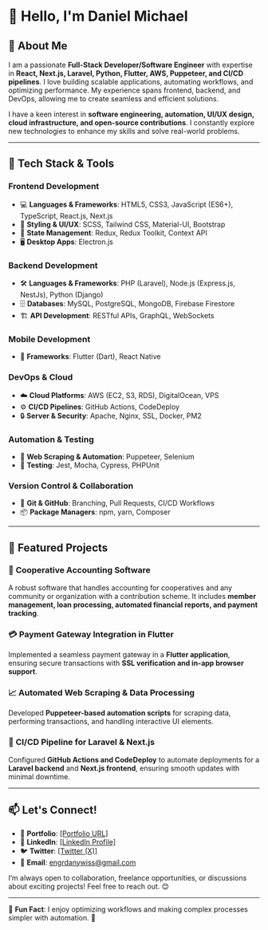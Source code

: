 # 👋 Hello, I'm Daniel Michael

## 🚀 About Me
I am a passionate **Full-Stack Developer/Software Engineer** with expertise in **React, Next.js, Laravel, Python, Flutter, AWS, Puppeteer, and CI/CD pipelines**. I love building scalable applications, automating workflows, and optimizing performance. My experience spans frontend, backend, and DevOps, allowing me to create seamless and efficient solutions.

I have a keen interest in **software engineering, automation, UI/UX design, cloud infrastructure, and open-source contributions**. I constantly explore new technologies to enhance my skills and solve real-world problems.

---

## 🔧 Tech Stack & Tools

### **Frontend Development**
- 💻 **Languages & Frameworks**: HTML5, CSS3, JavaScript (ES6+), TypeScript, React.js, Next.js
- 🎨 **Styling & UI/UX**: SCSS, Tailwind CSS, Material-UI, Bootstrap
- 🔄 **State Management**: Redux, Redux Toolkit, Context API
- 🖥️ **Desktop Apps**: Electron.js

### **Backend Development**
- 🛠 **Languages & Frameworks**: PHP (Laravel), Node.js (Express.js, NestJs), Python (Django)
- 🗄 **Databases**: MySQL, PostgreSQL, MongoDB, Firebase Firestore
- 🏗 **API Development**: RESTful APIs, GraphQL, WebSockets

### **Mobile Development**
- 📱 **Frameworks**: Flutter (Dart), React Native

### **DevOps & Cloud**
- ☁️ **Cloud Platforms**: AWS (EC2, S3, RDS), DigitalOcean, VPS
- ⚙️ **CI/CD Pipelines**: GitHub Actions, CodeDeploy
- 🔒 **Server & Security**: Apache, Nginx, SSL, Docker, PM2

### **Automation & Testing**
- 🤖 **Web Scraping & Automation**: Puppeteer, Selenium
- 🧪 **Testing**: Jest, Mocha, Cypress, PHPUnit

### **Version Control & Collaboration**
- 📝 **Git & GitHub**: Branching, Pull Requests, CI/CD Workflows
- 📦 **Package Managers**: npm, yarn, Composer

---

## 📌 Featured Projects

### 🏦 **Cooperative Accounting Software**
A robust software that handles accounting for cooperatives and any community or organization with a contribution scheme. It includes **member management, loan processing, automated financial reports, and payment tracking**.

### 💳 **Payment Gateway Integration in Flutter**
Implemented a seamless payment gateway in a **Flutter application**, ensuring secure transactions with **SSL verification and in-app browser support**.

### 📈 **Automated Web Scraping & Data Processing**
Developed **Puppeteer-based automation scripts** for scraping data, performing transactions, and handling interactive UI elements.

### 🚀 **CI/CD Pipeline for Laravel & Next.js**
Configured **GitHub Actions and CodeDeploy** to automate deployments for a **Laravel backend** and **Next.js frontend**, ensuring smooth updates with minimal downtime.

---

## 📫 Let's Connect!
- 🔗 **Portfolio**: [[Portfolio URL]](https://elitecodec.com.ng/)
- 💼 **LinkedIn**: [[LinkedIn Profile]](http://linkedin.com/master-daniel)
- 🐦 **Twitter**: [[Twitter (X)]](https://x.com/Elite_Codec)
- 📧 **Email**: engrdanywiss@gmail.com

I’m always open to collaboration, freelance opportunities, or discussions about exciting projects! Feel free to reach out. 😊

---

🌟 **Fun Fact**: I enjoy optimizing workflows and making complex processes simpler with automation. 🚀
